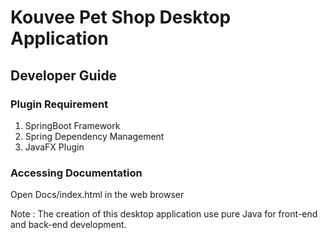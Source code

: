 # Kouvee Pet Shop Desktop Application

## Developer Guide
### Plugin Requirement
1. SpringBoot Framework
2. Spring Dependency Management
4. JavaFX Plugin
### Accessing Documentation
Open Docs/index.html in the web browser

Note :
The creation of this desktop application use pure Java for front-end and back-end development.
